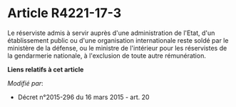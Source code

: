 # Article R4221-17-3

Le réserviste admis à servir auprès d'une administration de l'Etat, d'un établissement public ou d'une organisation
internationale reste soldé par le ministère de la défense, ou le ministre de l'intérieur pour les réservistes de la
gendarmerie nationale, à l'exclusion de toute autre rémunération.

**Liens relatifs à cet article**

_Modifié par_:

  - Décret n°2015-296 du 16 mars 2015 - art. 20
